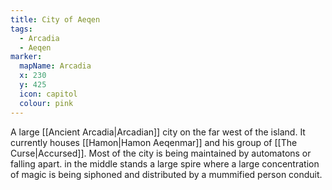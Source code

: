 ```yaml
---
title: City of Aeqen
tags:
  - Arcadia
  - Aeqen
marker:
  mapName: Arcadia
  x: 230
  y: 425
  icon: capitol
  colour: pink
---
```


A large [[Ancient Arcadia|Arcadian]] city on the far west of the island. It currently houses [[Hamon|Hamon Aeqenmar]] and his group of [[The Curse|Accursed]]. Most of the city is being maintained by automatons or falling apart. in the middle stands a large spire where a large concentration of magic is being siphoned and distributed by a mummified person conduit.
